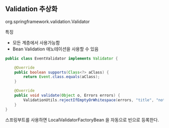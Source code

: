 ## Validation 추상화
org.springframework.validation.Validator

특징
- 모든 계층에서 사용가능함
- Bean Validation 애노테이션을 사용할 수 있음

```java
public class EventValidator implements Validator {

    @Override
    public boolean supports(Class<?> aClass) {
        return Event.class.equals(aClass);
    }

    @Override
    public void validate(Object o, Errors errors) {
        ValidationUtils.rejectIfEmptyOrWhitespace(errors, "title", "notempty", "Empty title is not allowed");
    }
}
```

스프링부트를 사용하면 LocalValidatorFactoryBean 을 자동으로 빈으로 등록한다. 
